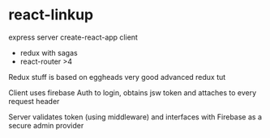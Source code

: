 # react-linkup

express server
create-react-app client
  * redux with sagas
  * react-router >4
  
  
Redux stuff is based on eggheads very good advanced redux tut


Client uses firebase Auth to login, obtains jsw token and attaches to every request header

Server validates token (using middleware) and interfaces with Firebase as a secure admin provider



